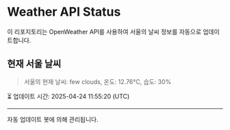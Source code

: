 
# Weather API Status

이 리포지토리는 OpenWeather API를 사용하여 서울의 날씨 정보를 자동으로 업데이트합니다.

## 현재 서울 날씨
> 서울의 현재 날씨: few clouds, 온도: 12.76°C, 습도: 30%

⏳ 업데이트 시간: 2025-04-24 11:55:20 (UTC)

---
자동 업데이트 봇에 의해 관리됩니다.
